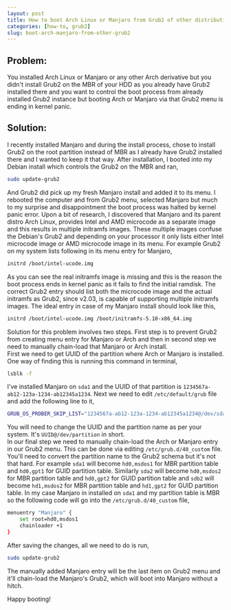 ```yaml
---
layout: post
title: How to boot Arch Linux or Manjaro from Grub2 of other distribution
categories: [how-to, grub2]
slug: boot-arch-manjaro-from-other-grub2
---
```


## Problem:

You installed Arch Linux or Manjaro or any other Arch derivative but you didn't install Grub2 on the MBR of your HDD as you already have Grub2 installed there and you want to control the boot process from already installed Grub2 instance but booting Arch or Manjaro via that Grub2 menu is ending in kernel panic.
<!--more-->

## Solution:

I recently installed Manjaro and during the install process, chose to install Grub2 on the root partition instead of MBR as I already have Grub2 installed there and I wanted to keep it that way. After installation, I booted into my Debian install which controls the Grub2 on the MBR and ran,

```bash
sudo update-grub2
```

And Grub2 did pick up my fresh Manjaro install and added it to its menu. I rebooted the computer and from Grub2 menu, selected Manjaro but much to my surprise and disappointment the boot process was halted by kernel panic error. Upon a bit of research, I discovered that Manjaro and its parent distro Arch Linux, provides Intel and AMD microcode as a separate image and this results in multiple initramfs images. These multiple images confuse the Debian's Grub2 and depending on your processor it only lists either Intel microcode image or AMD microcode image in its menu. For example Grub2 on my system lists following in its menu entry for Manjaro,

```bash
initrd /boot/intel-ucode.img
```

As you can see the real initramfs image is missing and this is the reason the boot process ends in kernel panic as it fails to find the initial ramdisk. The correct Grub2 entry should list both the microcode image and the actual initramfs as Grub2, since v2.03, is capable of supporting multiple initramfs images. The ideal entry in case of my Manjaro install should look like this,

```bash
initrd /boot/intel-ucode.img /boot/initramfs-5.10-x86_64.img
```

Solution for this problem involves two steps. First step is to prevent Grub2 from creating menu entry for Manjaro or Arch and then in second step we need to manually chain-load that Manjaro or Arch install.  
First we need to get UUID of the partition where Arch or Manjaro is installed. One way of finding this is running this command in terminal,

```bash
lsblk -f
```

I've installed Manjaro on <code>sda1</code> and the UUID of that partition is <code>1234567a-ab12-123a-1234-ab12345a1234</code>. Next we need to edit <code>/etc/default/grub</code> file and add the following line to it,

```bash
GRUB_OS_PROBER_SKIP_LIST="1234567a-ab12-123a-1234-ab12345a1234@/dev/sda1"
```

You will need to change the UUID and the partition name as per your system. It's <code>UUID@/dev/partition</code> in short.  
In our final step we need to manually chain-load the Arch or Manjaro entry in our Grub2 menu. This can be done via editing `/etc/grub.d/40_custom` file. You'll need to convert the partition name to the Grub2 schema but it's not that hard. For example <code>sda1</code> will become <code>hd0,msdos1</code> for MBR partition table and <code>hd0,gpt1</code> for GUID partition table. Similarly <code>sda2</code> will become <code>hd0,msdos2</code> for MBR partition table and <code>hd0,gpt2</code> for GUID partition table and <code>sdb2</code> will become <code>hd1,msdos2</code> for MBR partition table and <code>hd1,gpt2</code> for GUID partition table. In my case Manjaro in installed on <code>sda1</code> and my partition table is MBR so the following code will go into the <code>/etc/grub.d/40_custom</code> file,

```bash
menuentry "Manjaro" {
	set root=hd0,msdos1
	chainloader +1
}
```

After saving the changes, all we need to do is run,

```bash
sudo update-grub2
```

The manually added Manjaro entry will be the last item on Grub2 menu and it'll chain-load the Manjaro's Grub2, which will boot into Manjaro without a hitch.  

Happy booting!  
